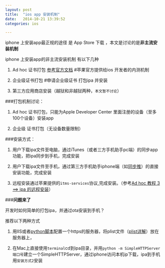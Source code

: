 ```yaml
---
layout: post
title:  "ios app 安装机制"
date:   2014-10-21 13:39:52
categories: ios

---
```


iphone 上安装app最正规的途径 是 App Store 下载 ，本文是讨论的是**非主流安装机制**

iphone 上安装app的非主流安装机制 有以下几种

1. Ad hoc 证书打包 [参考官方文档](https://developer.apple.com/library/ios/documentation/IDEs/Conceptual/AppDistributionGuide/TestingYouriOSApp/TestingYouriOSApp.html) #苹果官方提供给ios 开发者的内测机制

2. 企业级证书打包  #申请企业级证书 打包ipa 并安装

3. 第三方应用商店安装（越狱和非越狱两种，`本文暂不讨论`）

###打包机制讨论：

1.  Ad hoc 证书打包，只能为Apple Developer Center 里面注册的设备（至多100个设备）安装app

2.  企业级 证书打包（无设备数量限制）

###安装方式：

1. 用户下载ipa文件至电脑，通过iTunes（或者三方手机助手pc端）的同步app功能，把ipa同步到手机，完成安装

2. 用户下载ipa文件至手机，通过第三方手机助手iphone端（如[同步推](http://tui.tongbu.com)）的直接安装功能，完成安装

3. 远程安装通过苹果提供的`itms-services`协议,完成安装。（参考[Ad hoc 教程 3 ==> ipa 的远程安装](http://bumaociyuan.github.io/ios/2013/12/09/ad-hoc-3.html)）


###**问题来了**

开发时如何简单的打包ipa，并通过ota安装到手机？

推荐以下两种方式

1. 用IIS或者[python脚本](https://github.com/bumaociyuan/https-server)配置一个https的服务器，将plist文件（[plist详解](http://bumaociyuan.github.io/ios/2013/12/09/ad-hoc-3.html)）放在服务器上，

2. 在Mac上直接使用`terminal`cd到ipa目录，并用`python -m SimpleHTTPServer 端口号`建立一个SimpleHTTPServer，通过iphone访问本机ip下载，ipa到手机用`安装方式2`安装




